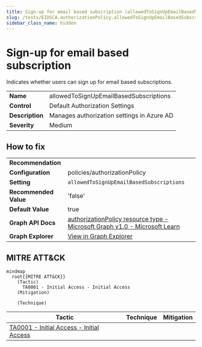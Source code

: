 ```yaml
---
title: Sign-up for email based subscription (allowedToSignUpEmailBasedSubscriptions)
slug: /tests/EIDSCA.authorizationPolicy.allowedToSignUpEmailBasedSubscriptions
sidebar_class_name: hidden
---
```


# Sign-up for email based subscription

Indicates whether users can sign up for email based subscriptions.

| | |
|-|-|
| **Name** | allowedToSignUpEmailBasedSubscriptions |
| **Control** | Default Authorization Settings |
| **Description** | Manages authorization settings in Azure AD |
| **Severity** | Medium |

## How to fix
| | |
|-|-|
| **Recommendation** |  |
| **Configuration** | policies/authorizationPolicy |
| **Setting** | `allowedToSignUpEmailBasedSubscriptions` |
| **Recommended Value** | 'false' |
| **Default Value** | true |
| **Graph API Docs** | [authorizationPolicy resource type - Microsoft Graph v1.0 - Microsoft Learn](https://learn.microsoft.com/en-us/graph/api/resources/authorizationpolicy) |
| **Graph Explorer** | [View in Graph Explorer](https://developer.microsoft.com/en-us/graph/graph-explorer?request=policies/authorizationPolicy&method=GET&version=beta&GraphUrl=https://graph.microsoft.com) |


## MITRE ATT&CK

```mermaid
mindmap
  root{{MITRE ATT&CK}}
    (Tactic)
      TA0001 - Initial Access - Initial Access
    (Mitigation)

    (Technique)

```
|Tactic|Technique|Mitigation|
|---|---|---|
|[TA0001 - Initial Access - Initial Access](https://attack.mitre.org/tactics/TA0001)|||

